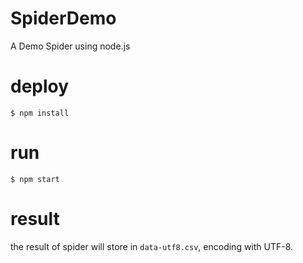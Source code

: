 # SpiderDemo
A Demo Spider using node.js
# deploy
`$ npm install`
# run
`$ npm start`

# result
the result of spider will store in `data-utf8.csv`, encoding with UTF-8.

